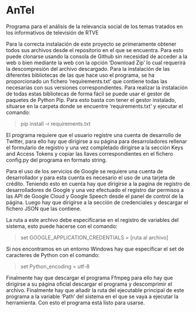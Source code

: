 # AnTel
Programa para el análisis de la relevancia social de los temas tratados en los informativos de televisión de RTVE


Para la correcta instalación de este proyecto se primeramente obtener todos sus archivos desde el repositorio en el que se encuentra. Para esto puede clonarse usando la consola de Github sin necesidad de acceder a la web o bien mediante la web con la opción ‘Download Zip’ lo cual requerirá la descompresión del archivo descargado.
Para la instalación de las diferentes bibliotecas de las que hace uso el programa, se ha proporcionado un fichero ‘requirements.txt’ que contiene todas las necesarias con sus versiones correspondientes. Para realizar la instalación de todas estas bibliotecas de forma fácil se puede usar el gestor de paquetes de Python Pip. Para esto basta con tener el gestor instalado, situarse en la carpeta donde se encuentre ‘requirements.txt’ y ejecutar el comando:

> pip install -r requirements.txt
 
El programa requiere que el usuario registre una cuenta de desarrollo de Twitter, para ello hay que dirigirse a su página para desarroladores  rellenar el formulario de registro y una vez completado dirigirse a la sección Keys and Access Tokens y copiar las llaves correspondientes en el fichero config.py del programa en formato string.

Para el uso de los servicios de Google se requiere una cuenta de desarrollador y para esta cuenta es necesario el uso de una tarjeta de crédito. Teniendo esto en cuenta hay que dirigirse a la pagina de registro de desarrolladores de Google  y una vez efectuado el registro dar permisos a las API de Google Cloud y Google Speech desde el panel de control de la página. Luego hay que dirigirse a la sección de credenciales  y descargar el fichero JSON que las contiene.

La ruta a este archivo debe especificarse en el registro de variables del sistema, esto puede hacerse con el comando:
>set GOOGLE_APPLICATION_CREDENTIALS = [ruta al archivo]
  
Si nos encontramos en un entorno Windows hay que especificar el set de caracteres de Python con el comando:
>set Python_encoding = utf-8
 
Finalmente hay que descargar el programa Ffmpeg para ello hay que dirigirse a su página oficial  descargar el programa y descomprimir el archivo. Finalmente hay que añadir la ruta del ejecutable principal de este programa a la variable ‘Path’ del sistema en el que se vaya a ejecutar la herramienta.
Con esto el programa está listo para usarse.
